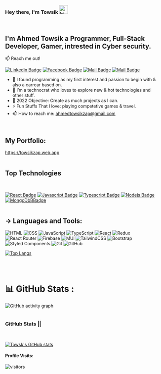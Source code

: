 ### Hey there, I'm Towsik <img src="https://user-images.githubusercontent.com/1303154/88677602-1635ba80-d120-11ea-84d8-d263ba5fc3c0.gif" width="28px" alt="hi">
<br>


## I'm Ahmed Towsik a Programmer, Full-Stack Developer, Gamer, intrested in Cyber security.
:mailbox: Reach me out!

 [![Linkedin Badge](https://img.shields.io/badge/-Ahmed_Towsik-0e76a8?style=flat&labelColor=0e76a8&logo=linkedin&logoColor=white)](https://www.linkedin.com/in/ahmed-towsik/)  [![Facebook Badge](https://img.shields.io/badge/-Ahmedzap-0e78c9?style=flat&labelColor=1e76a8&logo=facebook&logoColor=white)](https://www.facebook.com/ahmed.towsik.7/)  [![Mail Badge](https://img.shields.io/badge/-@Towsik-e84393?style=flat&labelColor=e84393&logo=instagram&logoColor=white)](https://www.instagram.com/_bruhh.stop/) [![Mail Badge](https://img.shields.io/badge/-towsik-c0392b?style=flat&labelColor=c0392b&logo=gmail&logoColor=white)](mailto:ahmedtowsikzap@gmail.com)

- 🔭 I found programming as my first interest and passion to begin with & also a carrear based on.
- 🌱 I’m a technocrat who loves to explore new & hot technologies and other stuff.
- 🥅 2022 Objective: Create as much projects as I can.
- ⚡ Fun Stuffs That I love: playing competetive games & travel.
- 📫 How to reach me: ahmedtowsikzap@gmail.com
<br>

## My Portfolio: 
https://towsikzap.web.app
<br>
<br>


## Top Technologies
<br>

[![React Badge](https://img.shields.io/badge/React-20232A?style=for-the-badge&logo=react&logoColor=61DAFB)](#) [![Javascript Badge](https://img.shields.io/badge/-Javascript-F0DB4F?style=for-the-badge&labelColor=black&logo=javascript&logoColor=F0DB4F)](#) [![Typescript Badge](https://img.shields.io/badge/-Typescript-007acc?style=for-the-badge&labelColor=black&logo=typescript&logoColor=007acc)](#) [![Nodejs Badge](https://img.shields.io/badge/-Nodejs-3C873A?style=for-the-badge&labelColor=black&logo=node.js&logoColor=3C873A)](#) [![MongoDbBBadge](https://img.shields.io/badge/-MongoDB-e535b?style=for-the-badge&labelColor=black&logo=mongodb&logoColor=3C873A)](#)
<br>
<br>

## &#8594; Languages and Tools:


![HTML](https://img.shields.io/badge/HTML5-E34F26?style=for-the-badge&logo=html5&logoColor=white) ![CSS](https://img.shields.io/badge/CSS-239120?&style=for-the-badge&logo=css3&logoColor=white) ![JavaScript](https://img.shields.io/badge/JavaScript-F7DF1E?style=for-the-badge&logo=javascript&logoColor=black) ![TypeScript](https://img.shields.io/badge/typescript-%23007ACC.svg?style=for-the-badge&logo=typescript&logoColor=white)
 ![React](https://img.shields.io/badge/React-20232A?style=for-the-badge&logo=react&logoColor=61DAFB)  ![Redux](https://img.shields.io/badge/redux-%23593d88.svg?style=for-the-badge&logo=redux&logoColor=white)
 ![React Router](https://img.shields.io/badge/React_Router-CA4245?style=for-the-badge&logo=react-router&logoColor=white) ![Firebase](https://img.shields.io/badge/firebase-%23039BE5.svg?style=for-the-badge&logo=firebase) ![MUI](https://img.shields.io/badge/MUI-%230081CB.svg?style=for-the-badge&logo=mui&logoColor=white)
 ![TailwindCSS](https://img.shields.io/badge/tailwindcss-%2338B2AC.svg?style=for-the-badge&logo=tailwind-css&logoColor=white) ![Bootstrap](https://img.shields.io/badge/bootstrap-%23563D7C.svg?style=for-the-badge&logo=bootstrap&logoColor=white) ![Styled Components](https://img.shields.io/badge/styled--components-DB7093?style=for-the-badge&logo=styled-components&logoColor=white)
 ![Git](https://img.shields.io/badge/git-%23F05033.svg?style=for-the-badge&logo=git&logoColor=white) ![GitHub](https://img.shields.io/badge/github-%23F05033.svg?style=for-the-badge&logo=github&logoColor=white)


[![Top Langs](https://github-readme-stats.vercel.app/api/top-langs/?username=ahmedtowsikzap&theme=cobalt)](https://github.com/anuraghazra/github-readme-stats)

<br>
<br>



# 📊 GitHub Stats :
![GitHub activity graph](https://activity-graph.herokuapp.com/graph?username=ahmedtowsikzap&hide_border=true&theme=redical)
<br>
<br>



### GitHub Stats ||
<br>


[![Towsk's GitHub stats](https://github-readme-stats.vercel.app/api?username=ahmedtowsikzap&show_icons=true&count_private=true&theme=gruvbox&hide=contribs,prs)](https://github.com/anuraghazra/github-readme-stats)


#### Profile Visits:


![visitors](https://visitor-badge.glitch.me/badge?page_id=page.id=ahmedtowsikzap.ahmedtowsikzap&left_color=green&right_color=blue)